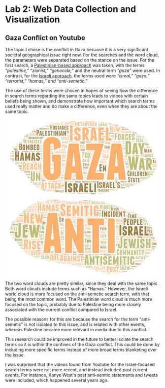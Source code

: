 # Lab 2: Web Data Collection and Visualization
## Gaza Conflict on Youtube

The topic I chose is the conflict in Gaza because it is a very significant societal geographical issue right now. For the searches and the word cloud, the parameters were separated based on the stance on the issue. For the first search, a [Palestinian-based approach](https://raw.githubusercontent.com/lizethvl/geog458-lab2/main/assets/search-result-palestine.csv) was taken, with the terms *“palestine,” “zionist,” “genocide,”* and the neutral term *“gaza”* were used. In contrast, for the [Israeli approach](https://raw.githubusercontent.com/lizethvl/geog458-lab2/main/assets/search-result-israel.csv), the terms used were *“isreal,” “gaza,” “terrorist,” “hamas,” and “anti-semetic.”*

The use of these terms were chosen in hopes of seeing how the difference in search terms regarding the same topics leads to videos with certain beliefs being shown, and demonstrate how important which search terms used really matter and do make a difference, even when they are about the same topic.

![Palestine Wordcloud](img/wordcloud-palestine.png)
![Israel Wordcloud](img/wordcloud-israel.png)

The two word clouds are pretty similar, since they deal with the same topic. Both word clouds include terms such as “Hamas.” However, the Israeli world cloud is more focused on the anti-semetic search term, with that being the most common word. The Palestinian word cloud is much more focused on the topic, probably due to Palestine being more closely associated with the current conflict compared to Israel.

The possible reasons for this are because the search for the term “anti-semetic” is not isolated to this issue, and is related with other events, whereas Palestine became more relevant in media due to this conflict.

This research could be improved in the future to better isolate the search terms so it is within the confines of the Gaza conflict. This could be done by including more specific terms instead of more broad terms blanketing over the issue.

I was surprised that the videos found from Youtube for the Israel-focused search terms were not more recent, and instead included past current events. For instance, Kanye West's past anti-semtic statements and tweets were included, which happened several years ago.
